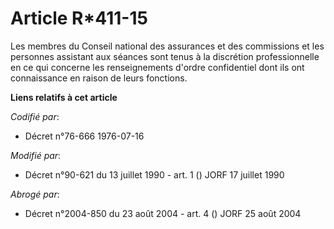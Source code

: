 # Article R*411-15

Les membres du Conseil national des assurances et des commissions et les personnes assistant aux séances sont tenus à la
discrétion professionnelle en ce qui concerne les renseignements d'ordre confidentiel dont ils ont connaissance en raison de
leurs fonctions.

**Liens relatifs à cet article**

_Codifié par_:

  - Décret n°76-666 1976-07-16

_Modifié par_:

  - Décret n°90-621 du 13 juillet 1990 - art. 1 () JORF 17 juillet 1990

_Abrogé par_:

  - Décret n°2004-850 du 23 août 2004 - art. 4 () JORF 25 août 2004
